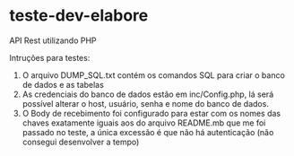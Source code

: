 # teste-dev-elabore
API Rest utilizando PHP

Intruções para testes:

1. O arquivo DUMP_SQL.txt contém os comandos SQL para criar o banco de dados e as tabelas
2. As credenciais do banco de dados estão em inc/Config.php, lá será possível alterar o host, usuário, senha e nome do banco de dados.
3. O Body de recebimento foi configurado para estar com os nomes das chaves exatamente iguais aos do arquivo README.mb que me foi passado no teste, a única excessão é que não há autenticação (não consegui desenvolver a tempo)
